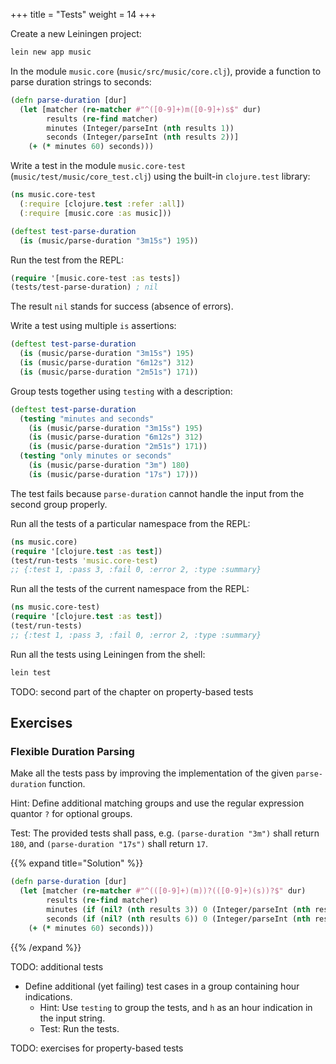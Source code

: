 +++
title = "Tests"
weight = 14
+++

Create a new Leiningen project:

```sh
lein new app music
```

In the module `music.core` (`music/src/music/core.clj`), provide a
function to parse duration strings to seconds:

```clojure
(defn parse-duration [dur]
  (let [matcher (re-matcher #"^([0-9]+)m([0-9]+)s$" dur)
        results (re-find matcher)
        minutes (Integer/parseInt (nth results 1))
        seconds (Integer/parseInt (nth results 2))]
    (+ (* minutes 60) seconds)))
```

Write a test in the module `music.core-test`
(`music/test/music/core_test.clj`) using the built-in `clojure.test`
library:

```clojure
(ns music.core-test
  (:require [clojure.test :refer :all])
  (:require [music.core :as music]))

(deftest test-parse-duration
  (is (music/parse-duration "3m15s") 195))
```

Run the test from the REPL:

```clojure
(require '[music.core-test :as tests])
(tests/test-parse-duration) ; nil
```

The result `nil` stands for success (absence of errors).

Write a test using multiple `is` assertions:

```clojure
(deftest test-parse-duration
  (is (music/parse-duration "3m15s") 195)
  (is (music/parse-duration "6m12s") 312)
  (is (music/parse-duration "2m51s") 171))
```

Group tests together using `testing` with a description:

```clojure
(deftest test-parse-duration
  (testing "minutes and seconds"
    (is (music/parse-duration "3m15s") 195)
    (is (music/parse-duration "6m12s") 312)
    (is (music/parse-duration "2m51s") 171))
  (testing "only minutes or seconds"
    (is (music/parse-duration "3m") 180)
    (is (music/parse-duration "17s") 17)))
```

The test fails because `parse-duration` cannot handle the input from
the second group properly.

Run all the tests of a particular namespace from the REPL:

```clojure
(ns music.core)
(require '[clojure.test :as test])
(test/run-tests 'music.core-test)
;; {:test 1, :pass 3, :fail 0, :error 2, :type :summary}
```

Run all the tests of the current namespace from the REPL:

```clojure
(ns music.core-test)
(require '[clojure.test :as test])
(test/run-tests)
;; {:test 1, :pass 3, :fail 0, :error 2, :type :summary}
```

Run all the tests using Leiningen from the shell:

```sh
lein test
```

TODO: second part of the chapter on property-based tests

## Exercises

### Flexible Duration Parsing

Make all the tests pass by improving the implementation of the given
`parse-duration` function.

Hint: Define additional matching groups and use the regular expression
quantor `?` for optional groups.

Test: The provided tests shall pass, e.g. `(parse-duration "3m")`
shall return `180`, and `(parse-duration "17s")` shall return `17`.

{{% expand title="Solution" %}}
```clojure
(defn parse-duration [dur]
  (let [matcher (re-matcher #"^(([0-9]+)(m))?(([0-9]+)(s))?$" dur)
        results (re-find matcher)
        minutes (if (nil? (nth results 3)) 0 (Integer/parseInt (nth results 2)))
        seconds (if (nil? (nth results 6)) 0 (Integer/parseInt (nth results 5)))]
    (+ (* minutes 60) seconds)))
```
{{% /expand %}}

TODO: additional tests

- Define additional (yet failing) test cases in a group containing hour indications.
  - Hint: Use `testing` to group the tests, and `h` as an hour indication in the input string.
  - Test: Run the tests.

TODO: exercises for property-based tests